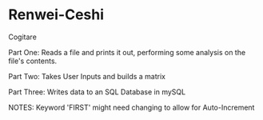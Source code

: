 # Renwei-Ceshi
Cogitare 

Part One:
Reads a file and prints it out, performing some analysis on the file's contents.

Part Two:
Takes User Inputs and builds a matrix

Part Three:
Writes data to an SQL Database in mySQL


NOTES:
Keyword 'FIRST' might need changing to allow for Auto-Increment

